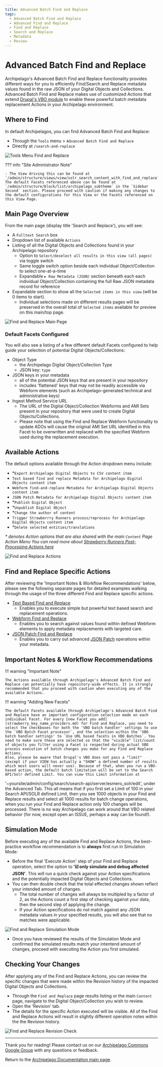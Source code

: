 ```yaml
---
title: Advanced Batch Find and Replace
tags:
  - Advanced Batch Find and Replace
  - Advanced Find and Replace
  - Find and Replace
  - Search and Replace
  - Metadata
  - Review
---
```


# Advanced Batch Find and Replace

Archipelago's Advanced Batch Find and Replace functionality provides different ways for you to efficiently Find/Search and Replace metadata values found in the raw JSON of your Digital Objects and Collections. Advanced Batch Find and Replace makes use of customized Actions that extend [Drupal's VBO module](https://www.drupal.org/project/views_bulk_operations) to enable these powerful batch metadata replacement Actions in your Archipelago environment. 

## Where to Find

In default Archipelagos, you can find Advanced Batch Find and Replace:

- Through the `Tools` menu > `Advanced Batch Find and Replace` 
- Directly at `/search-and-replace` 

![Tools Menu Find and Replace](images/tools_menu_find_and_replace.jpg)

??? info "Site Administrator Note"

    - The View driving this can be found at `/admin/structure/views/view/solr_search_content_with_find_and_replace`. The default Facets referenced above can be found at `/admin/structure/block/list/archipelago_subtheme` in the `Sidebar Second` section. Please proceed with caution if making any changes to the default configurations for this View or the Facets referenced on this View Page.     

## Main Page Overview

From the main page (display title 'Search and Replace'), you will see:

- A `Fulltext Search` box
- Dropdown list of available `Actions`
- Listing of all the Digital Objects and Collections found in your Archipelago repository
    - Option to `Select/deselect all results in this view (all pages)` via toggle switch
    - Same toggle switch option beside each individual Object/Collection to select one-at-a-time
    - Expandable `► Raw Metadata (JSON)` section beneath each each individual Object/Collection containing the full Raw JSON metadata record for reference
- Expandable section to show all the `Selected items in this view` (will be 0 items to start).
    - Individual selections made on different results pages will be preserved in the overall total of `Selected items` available for preview on this main/top page.
        
![Find and Replace Main Page](images/find_and_replace_main_page.jpg)

### Default Facets Configured

You will also see a listing of a few different default Facets configured to help guide your selection of potential Digital Objects/Collections:

- Object Type
    - the Archipelago Digital Object/Collection Type
    - JSON key: `type`
- JSON keys in your metadata
    - all of the potential JSON keys that are present in your repository
    - includes 'flattened' keys that may not be readily accessible via Webform elements (such as Archipelago-generated technical and administrative keys)
- Ingest Method Service URL
    - The URL of the Digital Object/Collection Webforms and AMI Sets present in your repository that were used to create Digital Objects/Collections.
    - Please note that using the Find and Replace Webform functionality to update ADOs will cause the original AMI Set URL identified in this Facet to be overwritten and replaced with the specified Webform used during the replacement execution.

## Available Actions

The default options available through the Action dropdown menu include:

- *`Export Archipelago Digital Objects to CSV content item`
- `Text based find and replace Metadata for Archipelago Digital Objects content item`
- `Webform find-and-replace Metadata for Archipelago Digital Objects content item`
- `JSON Patch Metadata for Archipelago Digital Objects content item`
- *`Publish Digital Object`
- *`Unpublish Digital Object`
- *`Change the author of content`
- `Trigger Strawberrry Runners process/reprocess for Archipelago Digital Objects content item`
- *`Delete selected entities/translations`

_* denotes Action options that are also shared with the main `Content` Page Action Menu_
_You can read more about [Strawberry Runners Post-Processing Actions here](strawberryrunners.md)_ 

![Find and Replace Actions](images/find_and_replace_actions.jpg)

## Find and Replace Specific Actions

After reviewing the 'Important Notes & Workflow Recommendations' below, please see the following separate pages for detailed examples walking through the usage of the three different Find and Replace specific actions. 

- [Text Based Find and Replace](find_and_replace_action_text.md)
    - Enables you to execute simple but powerful text based search and replacement operations.
- [Webform Find and Replace](find_and_replace_action_webform.md)
    - Enables you to search against values found within defined Webform elements to apply metadata replacements with targeted care.
- [JSON Patch Find and Replace](find_and_replace_action_json_patch.md)
    - Enables you to carry out advanced [JSON Patch](https://jsonpatch.com) operations within your metadata.

## Important Notes & Workflow Recommendations

!!! warning "Important Note"

    The Actions available through Archipelago's Advanced Batch Find and Replace can potentially have repository-wide effects. It is strongly recommended that you proceed with caution when executing any of the available Actions. 


!!! warning "Adding New Facets"

    The default Facets available through Archipelago's Advanced Batch Find and Replace have an important configuration selection made on each individual Facet. For every [new Facet you add](strawberry_key_name_providers.md) for Find and Replace, you need to select the checkboxes for both the 'VBO batch handler' settings to use the `VBO Batch Facet processor`, and the selection within the 'VBO batch handler settings' to `Use URL based facets in VBO Batches`. You need to make sure these are selected so that the "visible" list/count of objects you filter using a Facet is respected during actual VBO process execution of batch changes you make for any Find and Replace Actions.
    Also, please be aware that Drupal's VBO does not pass a "limit" (except if your VIEW has actually a "SHOW" a defined number of results which most users will never use). Because of that, when you run a VBO-based action, the default batch limitation will be set to the Search API/Solr defined Limit. You can view this Limit information at
'~yoursite/admin/config/search/search-api/server/esmero_solr/edit', under the Advanced Tab. This all means that if you first set a Limit of 100 in your Search API/SOLR defined Limit, then you see 1000 objects in your Find and Replace results and select all 1000 results for batch change operations, when you run your Find and Replace action only 100 changes will be processed. There is no way Archipelago can work around that VBO related behavior (for now, except open an ISSUE, perhaps a way can be found!).


## Simulation Mode 

Before executing any of the available Find and Replace Actions, the best-practice workflow recommendation is to **always** first run in Simulation Mode:

- Before the final 'Execute Action' step of your Find and Replace operation, select the option to **'☑️ only simulate and debug affected JSON'**. This will run a quick check against your Action specifications and the potentially impacted Digital Objects and Collections.
- You can then double check that the total effected changes shown reflect your intended amount of changes. 
    - The total number of changes will always be multipled by a factor of 2, as the Actions count a first step of checking against your data, then the second step of applying the change.
    - If your Action specifications do not match against any JSON metadata values in your specified results, you will also see that no matches were applicable.

![Find and Replace Simulation Mode](images/find_and_replace_simulation_mode.jpg)

- Once you have reviewed the results of the Simulation Mode and confirmed the simulated results match your intentend amount of changes, proceed with executing the Action you first simulated.

## Checking Your Changes

After applying any of the Find and Replace Actions, you can review the specific changes that were made within the Revision history of the impacted Digital Objects and Collections.

- Through the `Find and Replace` page results listing or the main `Content` page, navigate to the Digital Object/Collection you wish to review.
- Open the 'Revision' tab.
- The details for the specific Action executed will be visible. All of the Find and Replace Actions will result in slightly different operation notes within the the Revision history.

![Find and Replace Revision Check](images/find_and_replace_revision_check.jpg)

___

Thank you for reading! Please contact us on our [Archipelago Commons Google Group](https://groups.google.com/forum/#!forum/archipelago-commons) with any questions or feedback.

Return to the [Archipelago Documentation main page](index.md).






